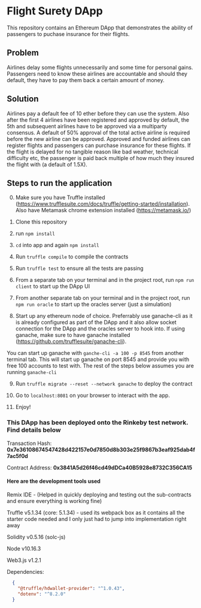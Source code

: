 # Flight Surety DApp

This repository contains an Ethereum DApp that demonstrates the ability of passengers to puchase insurance for their flights.

## Problem

Airlines delay some flights unnecessarily and some time for personal gains. Passengers need to know these airlines are accountable and should they default, they have to pay them back a certain amount of money.

## Solution

Airlines pay a default fee of 10 ether before they can use the system. Also after the first 4 airlines have been registered and approved by default, the 5th and subsequent airlines have to be approved via a multiparty consensus. A default of 50% approval of the total active airline is required before the new airline can be approved. Approved and funded airlines can register flights and passengers can purchase insurance for these flights. If the flight is delayed for no tangible reason like bad weather, technical difficulty etc, the passenger is paid back multiple of how much they insured the flight with (a default of 1.5X).


## Steps to run the application

0. Make sure you have Truffle installed (https://www.trufflesuite.com/docs/truffle/getting-started/installation). Also have Metamask chrome extension installed (https://metamask.io/)

1. Clone this repository

2. run `npm install`

3. `cd` into app and again `npm install`

4. Run `truffle compile` to compile the contracts

5. Run `truffle test` to ensure all the tests are passing

6. From a separate tab on your terminal and in the project root, run `npm run client` to start up the DApp UI

7. From another separate tab on your terminal and in the project root, run `npm run oracle` to start up the oracles server (just a simulation)

8. Start up any ethereum node of choice. Preferrably use ganache-cli as it is already configured as part of the DApp and it also allow socket connection for the DApp and the oracles server to hook into. If using ganache, make sure to have ganache installed (https://github.com/trufflesuite/ganache-cli).

You can start up ganache with `ganche-cli -a 100 -p 8545` from another terminal tab. This will start up ganache on port 8545 and provide you with free 100 accounts to test with. The rest of the steps below assumes you are running `ganache-cli`

9. Run `truffle migrate --reset --network ganache` to deploy the contract

10. Go to `localhost:8081` on your browser to interact with the app.

11. Enjoy!


### This DApp has been deployed onto the Rinkeby test network. Find details below

Transaction Hash: **0x7e36108674547428d422157e0d7850d8b303e25f9867b3eaf925dab4f7ac5f0d**

Contract Address: **0x3841A5d26f46cd49dDCa40B5928e8732C356CA15**

#### Here are the development tools used

Remix IDE - (Helped in quickly deploying and testing out the sub-contracts and ensure everything is working fine)

Truffle v5.1.34 (core: 5.1.34) - used its webpack box as it contains all the starter code needed and I only just had to jump into implementation right away

Solidity v0.5.16 (solc-js)

Node v10.16.3

Web3.js v1.2.1

Dependencies:

```json
  {
    "@truffle/hdwallet-provider": "^1.0.43",
    "dotenv": "^8.2.0"
  }
```
